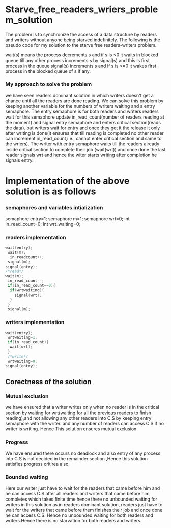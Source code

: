 # Starve_free_readers_wriers_problem_solution
The problem is to synchronize the access of a data structure by readers and writers without anyone being starved indefinitely.
The following is the pseudo code for my solution to the starve free readers-writers problem. 

wait(s) means the process decrements s and if s is <0 it waits in blocked queue till any other process increments s by signal(s) and this is first process in the queue
signal(s) increments s and if s is <=0 it wakes first process in the blocked queue of s if any.

### My approach to solve the problem
we have seen readers dominant solution in which writers doesn't get a chance until all the readers are done reading. We can solve this problem by keeping another variable for the numbers of writers waiting and a entry semaphore. The entry semaphore is for both readers and writers readers wait for this semaphore update in_read_count(number of readers reading at the moment) and signal entry semaphore and enters critical section(reads the data). but writers wait for entry and once they get it the release it only after writing is done(it ensures that till reading is completed no other reader can increment in_read_count,i.e., cannot enter critical section and same to the wriers). The writer with entry semaphore waits till the readers already inside critcal section to complete their job (wait(wrt)) and once done the last reader signals wrt and hence the witer starts writing after completion he signals entry.

# Implementation of the above solution is as follows
### semaphores and variables intialization

semaphore entry=1;
semaphore m=1;
semaphore wrt=0;
int in_read_count=0;
int wrt_waiting=0;

### readers implementation

```c++
wait(entry);
 wait(m);
  in_readcount++;
 signal(m);
signal(entry);
/*read*/
wait(m);
 in_read_count--;
 if(in_read_count==0){
  if(wrtwaiting){
    signal(wrt);
  }
 }
 signal(m);
 ```
 
 ### writers implementation
 ```c++
 wait(entry);
  wrtwaiting=1;
  if(in_read_count){
   wait(wrt);
  }
  /*write*/
  wrtwaiting=0;
 signal(entry);
 ```
 
 ## Corectness of the solution
 
 ### Mutual exclusion
 we have ensured that a writer writes only when no reader is in the critical section by waiting for wrt(waiting for all the previous readers to finish reading),and
 not allowing any other readers into C.S by keeping entry semaphore with the writer. and any number of readers can access C.S if no writer is writing. Hence This solution ensures mutual exclusion.
 ### Progress
 We have ensured there occurs no deadlock and also entry of any process into C.S is not decided in the remainder section ,Hence this solution satisfies progress critirea also.
 ### Bounded waiting 
 Here our writer just have to wait for the readers that came before him and he can access C.S after all readers and writers that came before him completes which takes finite time hence there no unbounded waiting for writers in this solution as in readers dominant solution, readers just have to wait for the writers that came before them finishes their job and once done he can access C.S. Hence no unbounded waiting for both readers and writers.Hence there is no starvation for both readers and writers.
 
